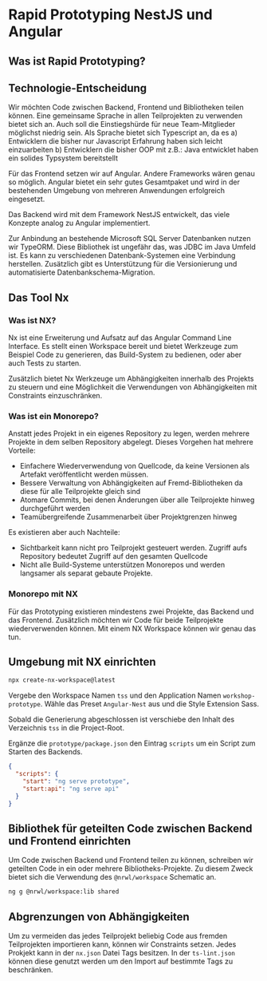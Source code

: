 # Rapid Prototyping NestJS und Angular

## Was ist Rapid Prototyping?

## Technologie-Entscheidung

Wir möchten Code zwischen Backend, Frontend und Bibliotheken teilen können.
Eine gemeinsame Sprache in allen Teilprojekten zu verwenden bietet sich an.
Auch soll die Einstiegshürde für neue Team-Mitglieder möglichst niedrig sein.
Als Sprache bietet sich Typescript an, da es
a) Entwicklern die bisher nur Javascript Erfahrung haben sich leicht einzuarbeiten
b) Entwicklern die bisher OOP mit z.B.: Java entwicklet haben ein solides Typsystem bereitstellt

Für das Frontend setzen wir auf Angular. Andere Frameworks wären genau so möglich.
Angular bietet ein sehr gutes Gesamtpaket und wird in der bestehenden Umgebung
von mehreren Anwendungen erfolgreich eingesetzt.

Das Backend wird mit dem Framework NestJS entwickelt, das viele Konzepte analog
zu Angular implementiert.

Zur Anbindung an bestehende Microsoft SQL Server Datenbanken nutzen wir TypeORM.
Diese Bibliothek ist ungefähr das, was JDBC im Java Umfeld ist. Es kann zu
verschiedenen Datenbank-Systemen eine Verbindung herstellen. Zusätzlich gibt
es Unterstützung für die Versionierung und automatisierte Datenbankschema-Migration.

## Das Tool Nx

### Was ist NX?

Nx ist eine Erweiterung und Aufsatz auf das Angular Command Line Interface.
Es stellt einen Workspace bereit und bietet Werkzeuge zum Beispiel Code zu generieren,
das Build-System zu bedienen, oder aber auch Tests zu starten.

Zusätzlich bietet Nx Werkzeuge um Abhängigkeiten innerhalb des Projekts zu steuern
und eine Möglichkeit die Verwendungen von Abhängigkeiten mit Constraints einzuschränken.

### Was ist ein Monorepo?

Anstatt jedes Projekt in ein eigenes Repository zu legen, werden mehrere Projekte in
dem selben Repository abgelegt. Dieses Vorgehen hat mehrere Vorteile:

- Einfachere Wiederverwendung von Quellcode, da keine Versionen als Artefakt veröffentlicht werden müssen.
- Bessere Verwaltung von Abhängigkeiten auf Fremd-Bibliotheken da diese für alle Teilprojekte gleich sind
- Atomare Commits, bei denen Änderungen über alle Teilprojekte hinweg durchgeführt werden
- Teamübergreifende Zusammenarbeit über Projektgrenzen hinweg

Es existieren aber auch Nachteile:

- Sichtbarkeit kann nicht pro Teilprojekt gesteuert werden. Zugriff aufs Repository bedeutet Zugriff auf den gesamten Quellcode
- Nicht alle Build-Systeme unterstützen Monorepos und werden langsamer als separat gebaute Projekte.

### Monorepo mit NX

Für das Prototyping existieren mindestens zwei Projekte, das Backend und das Frontend. Zusätzlich
möchten wir Code für beide Teilprojekte wiederverwenden können. Mit einem NX Workspace können wir
genau das tun.

## Umgebung mit NX einrichten

```bash
npx create-nx-workspace@latest
```

Vergebe den Workspace Namen `tss` und den Application Namen `workshop-prototype`. Wähle das Preset
`Angular-Nest` aus und die Style Extension Sass.

Sobald die Generierung abgeschlossen ist verschiebe den Inhalt des Verzeichnis `tss` in die Project-Root.

Ergänze die `prototype/package.json` den Eintrag `scripts` um ein Script zum Starten des Backends.

```json
{
  "scripts": {
    "start": "ng serve prototype",
    "start:api": "ng serve api"
  }
}
```

## Bibliothek für geteilten Code zwischen Backend und Frontend einrichten

Um Code zwischen Backend und Frontend teilen zu können, schreiben wir geteilten Code
in ein oder mehrere Bibliotheks-Projekte. Zu diesem Zweck bietet sich die Verwendung
des `@nrwl/workspace` Schematic an.

```bash
ng g @nrwl/workspace:lib shared
```

## Abgrenzungen von Abhängigkeiten

Um zu vermeiden das jedes Teilprojekt beliebig Code aus fremden Teilprojekten importieren kann,
können wir Constraints setzen. Jedes Prokjekt kann in der `nx.json` Datei Tags besitzen. In 
der `ts-lint.json` können diese genutzt werden um den Import auf bestimmte Tags zu beschränken.

